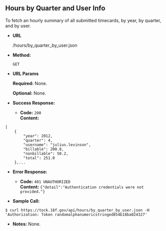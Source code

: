 **Hours by Quarter and User Info**
----
To fetch an hourly summary of all submitted timecards, by year, by quarter, and by user.

* **URL**

  /hours/by_quarter_by_user.json

* **Method:**

  `GET`
  
*  **URL Params**

   **Required:**
   None.
   
   **Optional:**
   None.

* **Success Response:**

  * **Code:** `200` <br />
    **Content:** 
```
[
    {
        "year": 2012,
        "quarter": 4,
        "username": "julius.levinson",
        "billable": 200.8,
        "nonbillable": 50.2,
        "total": 251.0
    },...
```
 
* **Error Response:**

  * **Code:** `401 UNAUTHORIZED` <br />
    **Content:** `{"detail":"Authentication credentials were not provided."}`

* **Sample Call:**

```
$ curl https://tock.18f.gov/api/hours/by_quarter_by_user.json -H 'Authorization: Token randomalphanumericstringed854b18ba024327'
```

* **Notes:** None.
 
